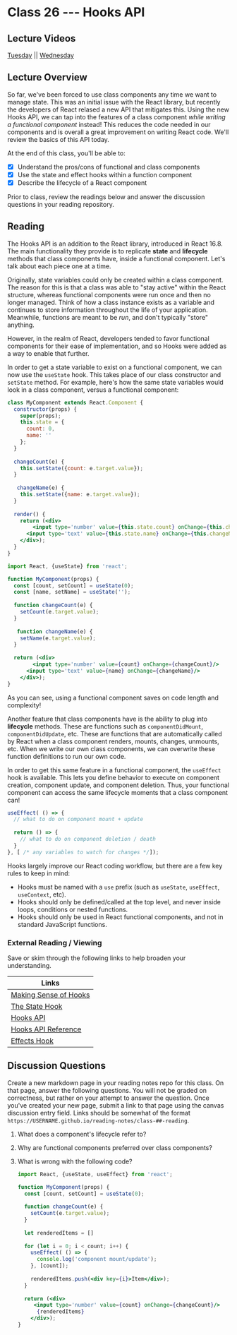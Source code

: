 # Class 26 --- Hooks API

## Lecture Videos

[Tuesday]() || [Wednesday]()

## Lecture Overview

So far, we've been forced to use class components any time we want to manage state. This was an initial issue with the React library, but recently the developers of React relased a new API that mitigates this. Using the new Hooks API, we can tap into the features of a class component *while writing a functional component* instead! This reduces the code needed in our components and is overall a great improvement on writing React code. We'll review the basics of this API today. 

At the end of this class, you'll be able to:

-   [x] Understand the pros/cons of functional and class components
-   [x] Use the state and effect hooks within a function component
-   [x] Describe the lifecycle of a React component

Prior to class, review the readings below and answer the discussion questions in your reading repository.

## Reading

The Hooks API is an addition to the React library, introduced in React 16.8. The main functionality they provide is to replicate **state** and **lifecycle** methods that class components have, inside a functional component. Let's talk about each piece one at a time. 

Originally, state variables could only be created within a class component. The reason for this is that a class was able to "stay active" within the React structure, whereas functional components were run once and then no longer managed. Think of how a class instance exists as a variable and continues to store information throughout the life of your application. Meanwhile, functions are meant to be *run*, and don't typically "store" anything. 

However, in the realm of React, developers tended to favor functional components for their ease of implementation, and so Hooks were added as a way to enable that further. 

In order to get a state variable to exist on a functional component, we can now use the `useState` hook. This takes place of our class constructor and `setState` method. For example, here's how the same state variables would look in a class component, versus a functional component: 

```jsx
class MyComponent extends React.Component {
  constructor(props) {
    super(props); 
    this.state = {
      count: 0, 
      name: ''
    }; 
  }
  
  changeCount(e) {
    this.setState({count: e.target.value}); 
  }
  
   changeName(e) {
    this.setState({name: e.target.value}); 
  }
  
  render() {
    return (<div>
    	<input type='number' value={this.state.count} onChange={this.changeCount.bind(this)}/>
      <input type='text' value={this.state.name} onChange={this.changeName.bind(this)}/> 
    </div>);
  }
}
```

```jsx
import React, {useState} from 'react'; 

function MyComponent(props) {
  const [count, setCount] = useState(0); 
  const [name, setName] = useState(''); 
  
  function changeCount(e) {
    setCount(e.target.value); 
  }
  
   function changeName(e) {
    setName(e.target.value); 
  }
  
  return (<div>
    	<input type='number' value={count} onChange={changeCount}/>
      <input type='text' value={name} onChange={changeName}/> 
    </div>);
}
```

As you can see, using a functional component saves on code length and complexity! 

Another feature that class components have is the ability to plug into **lifecycle** methods. These are functions such as `componentDidMount`, `componentDidUpdate`, etc. These are functions that are automatically called by React when a class component renders, mounts, changes, unmounts, etc. When we write our own class components, we can overwrite these function definitions to run our own code. 

In order to get this same feature in a functional component, the `useEffect` hook is available. This lets you define behavior to execute on component creation, component update, and component deletion. Thus, your functional component can access the same lifecycle moments that a class component can! 

```jsx
useEffect( () => {
  // what to do on component mount + update
  
  return () => {
    // what to do on component deletion / death
  }
}, [ /* any variables to watch for changes */]); 
```

Hooks largely improve our React coding workflow, but there are a few key rules to keep in mind: 

- Hooks must be named with a `use` prefix (such as `useState`, `useEffect`, `useContext`, etc).
- Hooks should only be defined/called at the top level, and never inside loops, conditions or nested functions. 
- Hooks should only be used in React functional components, and not in standard JavaScript functions. 

### External Reading / Viewing

Save or skim through the following links to help broaden your understanding.

| Links                                                        |
| ------------------------------------------------------------ |
| [Making Sense of Hooks](https://medium.com/@dan_abramov/making-sense-of-react-hooks-fdbde8803889) |
| [The State Hook](https://reactjs.org/docs/hooks-state.html)  |
| [Hooks API](https://reactjs.org/docs/hooks-overview.html)    |
| [Hooks API Reference](https://reactjs.org/docs/hooks-reference.html) |
| [Effects Hook](https://reactjs.org/docs/hooks-effect.html)   |

## Discussion Questions

Create a new markdown page in your reading notes repo for this class. On that page, answer the following questions. You will not be graded on correctness, but rather on your attempt to answer the question. Once you've created your new page, submit a link to that page using the canvas discussion entry field. Links should be somewhat of the format `https://USERNAME.github.io/reading-notes/class-##-reading`.

1. What does a component's lifecycle refer to? 

2. Why are functional components preferred over class components? 

3. What is wrong with the following code? 

   ```jsx
   import React, {useState, useEffect} from 'react'; 
   
   function MyComponent(props) {
     const [count, setCount] = useState(0); 
     
     function changeCount(e) {
       setCount(e.target.value); 
     }
     
     let renderedItems = []
     
     for (let i = 0; i < count; i++) {
       useEffect( () => {
         console.log('component mount/update'); 
       }, [count]); 
       
       renderedItems.push(<div key={i}>Item</div>); 
     }
     
     return (<div>
       	<input type='number' value={count} onChange={changeCount}/>
         {renderedItems}
       </div>);
   }
   ```

   